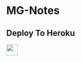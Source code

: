 # MG-Notes

## Deploy To Heroku

<a href="https://heroku.com/deploy?template=https://github.com/Pratik-Botz/txtacerwvised">
     <img height="30px" src="https://img.shields.io/badge/Deploy%20To%20Heroku-blueviolet?style=for-the-badge&logo=heroku">
  </a>
